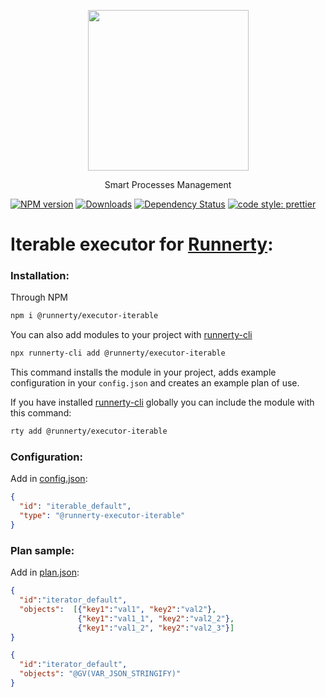 <p align="center">
  <a href="http://runnerty.io">
    <img height="257" src="https://runnerty.io/assets/header/logo-stroked.png">
  </a>
  <p align="center">Smart Processes Management</p>
</p>

[![NPM version][npm-image]][npm-url] [![Downloads][downloads-image]][npm-url] [![Dependency Status][david-badge]][david-badge-url]
<a href="#badge">
  <img alt="code style: prettier" src="https://img.shields.io/badge/code_style-prettier-ff69b4.svg">
</a>

# Iterable executor for [Runnerty]:

### Installation:
Through NPM

```bash
npm i @runnerty/executor-iterable
```

You can also add modules to your project with [runnerty-cli]

```bash
npx runnerty-cli add @runnerty/executor-iterable
```

This command installs the module in your project, adds example configuration in your `config.json` and creates an example plan of use.

If you have installed [runnerty-cli] globally you can include the module with this command:

```bash
rty add @runnerty/executor-iterable
```

### Configuration:
Add in [config.json]:
```json
{
  "id": "iterable_default",
  "type": "@runnerty-executor-iterable"
}
```

### Plan sample:
Add in [plan.json]:
```json
{
  "id":"iterator_default",
  "objects":  [{"key1":"val1", "key2":"val2"},
               {"key1":"val1_1", "key2":"val2_2"},
               {"key1":"val1_2", "key2":"val2_3"}]
}
```

```json
{
  "id":"iterator_default",
  "objects": "@GV(VAR_JSON_STRINGIFY)"
}
```


[Runnerty]: http://www.runnerty.io
[downloads-image]: https://img.shields.io/npm/dm/@runnerty/executor-iterable.svg
[npm-url]: https://www.npmjs.com/package/@runnerty/executor-iterable
[npm-image]: https://img.shields.io/npm/v/@runnerty/executor-iterable.svg
[david-badge]: https://david-dm.org/runnerty/executor-iterable.svg
[david-badge-url]: https://david-dm.org/runnerty/executor-iterable
[config.json]: http://docs.runnerty.io/config/
[plan.json]: http://docs.runnerty.io/plan/
[runnerty-cli]: https://www.npmjs.com/package/runnerty-cli